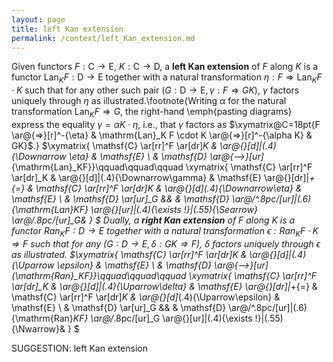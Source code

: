 ```yaml
---
layout: page
title: left Kan extension
permalink: /context/left_Kan_extension.md
---
```

 Given functors $F : \mathsf{C} \to \mathsf{E}$, $K : \mathsf{C} \to \mathsf{D}$, a **left Kan extension** of $F$ along $K$ is a functor $\mathrm{Lan}_KF: \mathsf{D} \to \mathsf{E}$ together with a natural transformation $\eta: F \Rightarrow \mathrm{Lan}_KF \cdot  K$ such that for any other such pair $(G : \mathsf{D} \to \mathsf{E}, \gamma : F \Rightarrow GK)$, $\gamma$ factors uniquely through $\eta$ as illustrated.\footnote{Writing $\alpha$ for the natural transformation $\mathrm{Lan}_KF \Rightarrow G$, the right-hand \emph{pasting diagrams} express the equality $\gamma = \alpha K \cdot \eta$, i.e., that $\gamma$ factors as $\xymatrix@C=18pt{F \ar@{=>}[r]^-{\eta} & \mathrm{Lan}_K F \cdot K \ar@{=>}[r]^-{\alpha K} & GK}$.} $\xymatrix{ \mathsf{C} \ar[rr]^F \ar[dr]_K & \ar@{}[d]|(.4){\Downarrow \eta} & \mathsf{E} \\ & \mathsf{D} \ar@{-->}[ur]_{\mathrm{Lan}_KF}}\qquad\qquad\qquad \xymatrix{ \mathsf{C} \ar[rr]^F \ar[dr]_K & \ar@{}[d]|(.4){\Downarrow\gamma} & \mathsf{E} \ar@{}[dr]|*+{=} & \mathsf{C} \ar[rr]^F \ar[dr]_K & \ar@{}[d]_(.4){\Downarrow\eta} & \mathsf{E}  \\ & \mathsf{D} \ar[ur]_G &&  & \mathsf{D} \ar@/^.8pc/[ur]|(.6){\mathrm{Lan}_KF} \ar@{}[ur]|(.4){\exists !}|(.55){\Searrow} \ar@/_.8pc/[ur]_G& } $ Dually, a **right Kan extension** of $F$ along $K$ is a functor $\mathrm{Ran}_K F : \mathsf{D} \to \mathsf{E}$ together with a natural transformation $\epsilon : \mathrm{Ran}_KF \cdot K\Rightarrow F$ such that for any $(G : \mathsf{D} \to \mathsf{E}, \delta : GK \Rightarrow F)$, $\delta$ factors uniquely through $\epsilon$ as illustrated. $\xymatrix{ \mathsf{C} \ar[rr]^F \ar[dr]_K & \ar@{}[d]|(.4){\Uparrow \epsilon} & \mathsf{E} \\ & \mathsf{D} \ar@{-->}[ur]_{\mathrm{Ran}_KF}}\qquad\qquad\qquad \xymatrix{ \mathsf{C} \ar[rr]^F \ar[dr]_K & \ar@{}[d]|(.4){\Uparrow\delta} & \mathsf{E} \ar@{}[dr]|*+{=} & \mathsf{C} \ar[rr]^F \ar[dr]_K & \ar@{}[d]_(.4){\Uparrow\epsilon} & \mathsf{E} \\ & \mathsf{D} \ar[ur]_G &&  & \mathsf{D} \ar@/^.8pc/[ur]|(.6){\mathrm{Ran}_KF} \ar@/_.8pc/[ur]_G \ar@{}[ur]|(.4){\exists !}|(.55){\Nwarrow}& } $


SUGGESTION: left Kan extension
